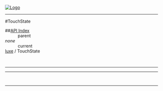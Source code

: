 
[![Logo](../../images/logo.png)](../../index.html)

---

#TouchState


##[API Index](../../api/index.html#luxe)   
&emsp;&emsp;&emsp;parent    
_none_   
&emsp;&emsp;&emsp;current    
[luxe](./) / TouchState

<br/>

---




---



&nbsp;
&nbsp;
&nbsp;

---  


&nbsp;   
&nbsp;   